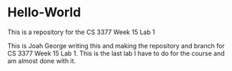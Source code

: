 # Hello-World
This is a repository for the CS 3377 Week 15 Lab 1

This is Joah George writing this and making the repository and branch for CS 3377 Week 15 Lab 1. 
This is the last lab I have to do for the course and am almost done with it. 
